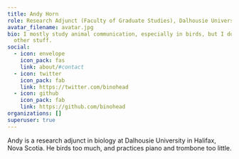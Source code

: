 ```yaml
---
title: Andy Horn
role: Research Adjunct (Faculty of Graduate Studies), Dalhousie University
avatar_filename: avatar.jpg
bio: I mostly study animal communication, especially in birds, but I do lots of
  other stuff.
social:
  - icon: envelope
    icon_pack: fas
    link: about/#contact
  - icon: twitter
    icon_pack: fab
    link: https://twitter.com/binohead
  - icon: github
    icon_pack: fab
    link: https://github.com/binohead
organizations: []
superuser: true
---
```

Andy is a research adjunct in biology at Dalhousie University in Halifax, Nova Scotia. He birds too much, and practices piano and trombone too little.